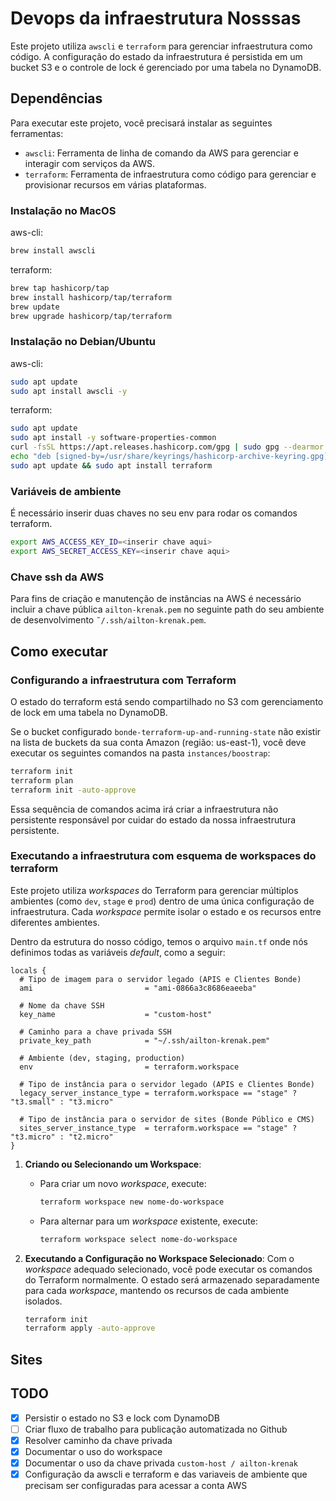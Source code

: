 # Devops da infraestrutura Nosssas

Este projeto utiliza `awscli` e `terraform` para gerenciar infraestrutura como código. A configuração do estado da infraestrutura é persistida em um bucket S3 e o controle de lock é gerenciado por uma tabela no DynamoDB. 

## Dependências

Para executar este projeto, você precisará instalar as seguintes ferramentas:

- `awscli`: Ferramenta de linha de comando da AWS para gerenciar e interagir com serviços da AWS.
- `terraform`: Ferramenta de infraestrutura como código para gerenciar e provisionar recursos em várias plataformas.

### Instalação no MacOS
aws-cli:
```bash
brew install awscli
```

terraform:
```bash
brew tap hashicorp/tap
brew install hashicorp/tap/terraform
brew update
brew upgrade hashicorp/tap/terraform
```

### Instalação no Debian/Ubuntu
aws-cli:
```bash
sudo apt update
sudo apt install awscli -y
```

terraform:
```bash
sudo apt update
sudo apt install -y software-properties-common
curl -fsSL https://apt.releases.hashicorp.com/gpg | sudo gpg --dearmor -o /usr/share/keyrings/hashicorp-archive-keyring.gpg
echo "deb [signed-by=/usr/share/keyrings/hashicorp-archive-keyring.gpg] https://apt.releases.hashicorp.com $(lsb_release -cs) main" | sudo tee /etc/apt/sources.list.d/hashicorp.list
sudo apt update && sudo apt install terraform
```

### Variáveis de ambiente
É necessário inserir duas chaves no seu env para rodar os comandos terraform.
```bash
export AWS_ACCESS_KEY_ID=<inserir chave aqui>
export AWS_SECRET_ACCESS_KEY=<inserir chave aqui>
```

### Chave ssh da AWS
Para fins de criação e manutenção de instâncias na AWS é necessário incluir a chave pública `ailton-krenak.pem` no seguinte path do seu ambiente de desenvolvimento `˜/.ssh/ailton-krenak.pem`.

## Como executar

### Configurando a infraestrutura com Terraform

O estado do terraform está sendo compartilhado no S3 com gerenciamento de lock em uma tabela no DynamoDB.

Se o bucket configurado `bonde-terraform-up-and-running-state` não existir na lista de buckets da sua conta Amazon (região: us-east-1), você deve executar os seguintes comandos na pasta `instances/boostrap`:

```bash
terraform init
terraform plan
terraform init -auto-approve
```

Essa sequência de comandos acima irá criar a infraestrutura não persistente responsável por cuidar do estado da nossa infraestrutura persistente.

### Executando a infraestrutura com esquema de workspaces do terraform
Este projeto utiliza *workspaces* do Terraform para gerenciar múltiplos ambientes (como `dev`, `stage` e `prod`) dentro de uma única configuração de infraestrutura. Cada *workspace* permite isolar o estado e os recursos entre diferentes ambientes.

Dentro da estrutura do nosso código, temos o arquivo `main.tf` onde nós definimos todas as variáveis *default*, como a seguir:
```
locals {
  # Tipo de imagem para o servidor legado (APIS e Clientes Bonde)
  ami                         = "ami-0866a3c8686eaeeba"

  # Nome da chave SSH
  key_name                    = "custom-host"

  # Caminho para a chave privada SSH
  private_key_path            = "~/.ssh/ailton-krenak.pem"

  # Ambiente (dev, staging, production)
  env                         = terraform.workspace

  # Tipo de instância para o servidor legado (APIS e Clientes Bonde)
  legacy_server_instance_type = terraform.workspace == "stage" ? "t3.small" : "t3.micro"

  # Tipo de instância para o servidor de sites (Bonde Público e CMS)
  sites_server_instance_type  = terraform.workspace == "stage" ? "t3.micro" : "t2.micro"
}
```

1. **Criando ou Selecionando um Workspace**:
   - Para criar um novo *workspace*, execute:
     ```bash
     terraform workspace new nome-do-workspace
     ```
   - Para alternar para um *workspace* existente, execute:
     ```bash
     terraform workspace select nome-do-workspace
     ```

2. **Executando a Configuração no Workspace Selecionado**:
   Com o *workspace* adequado selecionado, você pode executar os comandos do Terraform normalmente. O estado será armazenado separadamente para cada *workspace*, mantendo os recursos de cada ambiente isolados.
   
   ```bash
   terraform init
   terraform apply -auto-approve
   ```

## Sites


## TODO

- [X] Persistir o estado no S3 e lock com DynamoDB
- [ ] Criar fluxo de trabalho para publicação automatizada no Github
- [X] Resolver caminho da chave privada
- [X] Documentar o uso do workspace
- [X] Documentar o uso da chave privada `custom-host / ailton-krenak`
- [X] Configuração da awscli e terraform e das variaveis de ambiente que precisam ser configuradas para acessar a conta AWS
